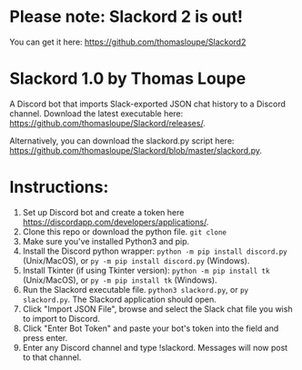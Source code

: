 # Please note: Slackord 2 is out! 
You can get it here: https://github.com/thomasloupe/Slackord2

# Slackord 1.0 by Thomas Loupe

A Discord bot that imports Slack-exported JSON chat history to a Discord channel.
Download the latest executable here: https://github.com/thomasloupe/Slackord/releases/.

Alternatively, you can download the slackord.py script here: https://github.com/thomasloupe/Slackord/blob/master/slackord.py.

# Instructions:

1. Set up Discord bot and create a token here https://discordapp.com/developers/applications/.
1. Clone this repo or download the python file. `git clone `
1. Make sure you've installed Python3 and pip.
1. Install the Discord python wrapper: `python -m pip install discord.py` (Unix/MacOS), or `py -m pip install discord.py` (Windows).
1. Install Tkinter (if using Tkinter version): `python -m pip install tk` (Unix/MacOS), or `py -m pip install tk` (Windows).
1. Run the Slackord executable file. `python3 slackord.py`, or `py slackord.py`. The Slackord application should open.
1. Click "Import JSON File", browse and select the Slack chat file you wish to import to Discord.
1. Click "Enter Bot Token" and paste your bot's token into the field and press enter.
1. Enter any Discord channel and type !slackord. Messages will now post to that channel.
